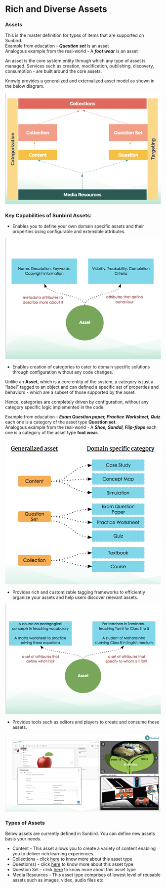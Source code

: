 # Rich and Diverse Assets

### Assets

This is the master definition for types of items that are supported on Sunbird.\
Example from education - _**Question set**_ is an asset\
Analogous example from the real-world - A _**foot wear**_ is an asset

An asset is the core system entity through which any type of asset is managed. Services such as creation, modification, publishing, discovery, consumption - are built around the core assets.

Knowlg provides a generalized and externalized asset model as shown in the below diagram.

![Generalized and Externalized Asset Model](<../../.gitbook/assets/Screen Shot 2022-03-24 at 11.38.56 AM.png>)

### **Key Capabilities of Sunbird Assets:**

* Enables you to define your own domain specific assets and their properties using configurable and extensible attributes.

![](<../../.gitbook/assets/Screen Shot 2022-03-24 at 11.48.17 AM.png>)

* Enables creation of categories to cater to domain specific solutions through configuration without any code changes.

Unlike an **Asset**, which is a core entity of the system, a category is just a “label” tagged to an object and can defined a specific set of properties and behaviors - which are a subset of those supported by the asset.

Hence, categories are completely driven by configuration, without any category specific logic implemented in the code.

Example from education - _**Exam Question paper, Practice Worksheet, Quiz**_ each one is a category of the asset type **Question set.**\
Analogous example from the real-world - A _**Shoe, Sandal, Flip-flops**_ each one is a category of the asset type **foot wear.**

![](<../../.gitbook/assets/Screen Shot 2022-03-24 at 12.16.00 PM (1).png>)

* Provides rich and customizable tagging frameworks to efficiently organize your assets and help users discover relevant assets.

![Example - Asset tagging frameworks in the Education Domain](<../../.gitbook/assets/Screen Shot 2022-03-24 at 11.58.43 AM.png>)

* Provides tools such as editors and players to create and consume these assets.

![Editors & Players](<../../.gitbook/assets/Screen Shot 2022-03-24 at 1.12.09 PM.png>)

### Types of Assets

Below assets are currently defined in Sunbird. You can define new assets basis your needs.

* Content - This asset allows you to create a variety of content enabling you to deliver rich learning experiences.
* Collections - click [here](organised-collections.md) to know more about this asset type
* Question(s) - click [here](https://app.gitbook.com/o/-Mi9QwJlsfb7xuxTBc0J/s/Wu4HIWGkb7dD4y0Kup4W/) to know more about this asset type
* Question Set - click [here](https://app.gitbook.com/o/-Mi9QwJlsfb7xuxTBc0J/s/Wu4HIWGkb7dD4y0Kup4W/) to know more about this asset type
* Media Resources - This asset type comprises of lowest level of reusable assets such as images, video, audio files etc
